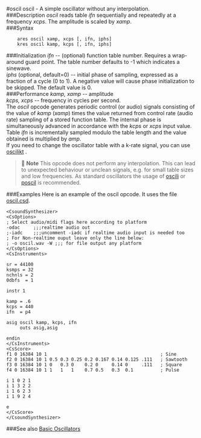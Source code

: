 <!--
id:oscil
category:Signal Generators:Basic Oscillators
-->
#oscil
oscil - A simple oscillator without any interpolation.  
###Description
_oscil_ reads table _ifn_ sequentially and repeatedly at a frequency _xcps_. The amplitude is scaled by _xamp_.  
###Syntax
```csound-orc
    ares oscil xamp, xcps [, ifn, iphs]
    kres oscil kamp, kcps [, ifn, iphs]
```
###Initialization
_ifn_ -- (optional) function table
      number. Requires a wrap-around guard point. The table number
      defaults to -1 which indicates a sinewave.  
_iphs_ (optional, default=0) -- initial phase of sampling, expressed as a fraction of a cycle (0 to 1). A negative value will cause phase initialization to be skipped. The default value is 0.  
###Performance
_kamp, xamp_ -- amplitude  
_kcps, xcps_ -- frequency in cycles per second.  
The _oscil_ opcode generates periodic control (or audio) signals consisting of the value of _kamp_ (_xamp_) times the value returned from control rate (audio rate) sampling of a stored function table. The internal phase is simultaneously advanced in accordance with the _kcps_ or _xcps_ input value.  
Table _ifn_ is incrementally sampled modulo the table length and the value obtained is multiplied by _amp_.  
If you need to change the oscillator table with a k-rate signal, you can use [oscilikt](../oscilikt) .  
> :memo: **Note**
> This opcode does not perform any interpolation. This can lead to unexpected behaviour or unclean signals, e.g. for small table sizes and low frequencies. As standard oscillators the usage of [oscili](../oscili) or [poscil](../poscil) is recommended.  

###Examples
Here is an example of the oscil opcode. It uses the file  [oscil.csd](../../examples/oscil.csd).

``` csound-csd title="Example of the oscil opcode" linenums="1"
<CsoundSynthesizer>
<CsOptions>
; Select audio/midi flags here according to platform
-odac     ;;;realtime audio out
;-iadc    ;;;uncomment -iadc if realtime audio input is needed too
; For Non-realtime ouput leave only the line below:
; -o oscil.wav -W ;;; for file output any platform
</CsOptions>
<CsInstruments>

sr = 44100
ksmps = 32
nchnls = 2
0dbfs  = 1

instr 1

kamp = .6
kcps = 440
ifn  = p4

asig oscil kamp, kcps, ifn
     outs asig,asig

endin
</CsInstruments>
<CsScore>
f1 0 16384 10 1                                          ; Sine
f2 0 16384 10 1 0.5 0.3 0.25 0.2 0.167 0.14 0.125 .111   ; Sawtooth
f3 0 16384 10 1 0   0.3 0    0.2 0     0.14 0     .111   ; Square
f4 0 16384 10 1 1   1   1    0.7 0.5   0.3  0.1          ; Pulse

i 1 0 2 1
i 1 3 2 2
i 1 6 2 3
i 1 9 2 4

e
</CsScore>
</CsoundSynthesizer>
```

###See also
[Basic Oscillators](../../siggen/basic)  
